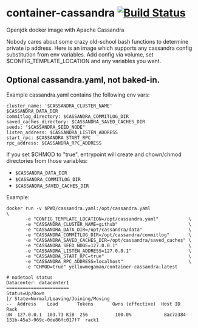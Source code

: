 # container-cassandra [![Build Status](https://cloud.drone.io/api/badges/yellowmegaman/container-cassandra/status.svg)](https://cloud.drone.io/yellowmegaman/container-cassandra)

Openjdk docker image with Apache Cassandra

Nobody cares about some crazy old-school bash functions to determine private ip address. Here is an image which supports any cassandra config substitution from env variables.
Add config via volume, set $CONFIG_TEMPLATE_LOCATION and any variables you want.

## Optional cassandra.yaml, not baked-in.

Example cassandra.yaml contains the following env vars:
```
cluster_name: '$CASSANDRA_CLUSTER_NAME'
$CASSANDRA_DATA_DIR
commitlog_directory: $CASSANDRA_COMMITLOG_DIR
saved_caches_directory: $CASSANDRA_SAVED_CACHES_DIR
seeds: "$CASSANDRA_SEED_NODE"
listen_address: $CASSANDRA_LISTEN_ADDRESS
start_rpc: $CASSANDRA_START_RPC
rpc_address: $CASSANDRA_RPC_ADDRESS
```

If you set $CHMOD to "true", entrypoint will create and chown/chmod directories from those variables: 
- `$CASSANDRA_DATA_DIR`
- `$CASSANDRA_COMMITLOG_DIR` 
- `$CASSANDRA_SAVED_CACHES_DIR`

Example:

```console
docker run -v $PWD/cassandra.yaml:/opt/cassandra.yaml                  \
	   -e "CONFIG_TEMPLATE_LOCATION=/opt/cassandra.yaml"           \
	   -e "CASSANDRA_CLUSTER_NAME=github"                          \
	   -e "CASSANDRA_DATA_DIR=/opt/cassandra/data"                 \
	   -e "CASSANDRA_COMMITLOG_DIR=/opt/cassandra/commitlog"       \
	   -e "CASSANDRA_SAVED_CACHES_DIR=/opt/cassandra/saved_caches" \
	   -e "CASSANDRA_SEED_NODE=127.0.0.1"                          \
	   -e "CASSANDRA_LISTEN_ADDRESS=127.0.0.1"                     \
	   -e "CASSANDRA_START_RPC=true"                               \
	   -e "CASSANDRA_RPC_ADDRESS=localhost"                        \
	   -e "CHMOD=true" yellowmegaman/container-cassandra:latest
```

```console
# nodetool status
Datacenter: datacenter1
=======================
Status=Up/Down
|/ State=Normal/Leaving/Joining/Moving
--  Address    Load       Tokens       Owns (effective)  Host ID                               Rack
UN  127.0.0.1  103.73 KiB  256          100.0%            8ac7a384-131b-45a3-969c-0de86fc017f7  rack1
```
